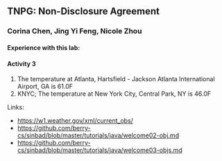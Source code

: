 ## TNPG: Non-Disclosure Agreement
### Corina Chen, Jing Yi Feng, Nicole Zhou

#### Experience with this lab:

#### Activity 3
1. The temperature at Atlanta, Hartsfield - Jackson Atlanta International Airport, GA is 61.0F
2. KNYC; The temperature at New York City, Central Park, NY is 46.0F

Links:
* https://w1.weather.gov/xml/current_obs/
* https://github.com/berry-cs/sinbad/blob/master/tutorials/java/welcome02-obj.md
* https://github.com/berry-cs/sinbad/blob/master/tutorials/java/welcome03-objs.md
